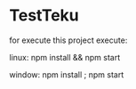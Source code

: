 # TestTeku


for execute this project execute:

linux:
npm install && npm start

window:
npm install ; npm start
